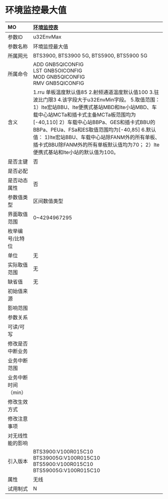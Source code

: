 # 环境监控最大值<table><thread><tr><th align = "left">MO</th><th align = "left"><a href = "index.html#环境监控最大值-4">环境监控表</a></td></tr></thread><tbody><tr><td>参数ID</td><td>u32EnvMax</td></tr><tr><td>参数名称</td><td>环境监控最大值</td></tr><tr><td>所属网元</td><td>BTS3900, BTS3900 5G, BTS5900, BTS5900 5G</td></tr><tr><td>所属命令</td><td>ADD GNB5QICONFIG<br>LST GNB5OICONFIG<br>MOD GNB5QICONFIG<br>RMV GNB5QICONFIG</td></tr><tr><td>含义</td><td>1.rru 单板温度默认值85
2.射频通道温度默认值100
3.驻波比门限3
4.该字段大于u32EnvMin字段。
5.取值范围：
  1）lte宏站BBU、lte便携式基站MBD和lte小站MBD、车载中心站MCTa和插卡式主备MCTa板范围均为[-40,110]
2）车载中心站BBPa、GES和插卡式BBU的BBPa、PEUa、FSa和ES取值范围均为[-40,85]
6.默认值：
  1)lte宏站BBU、车载中心站除FANM外的所有单板、插卡式BBU除FANM外的所有单板默认值均为70；
  2）lte便携式基站和lte小站的默认值为100。</td></tr><tr><td>是否主键</td><td>否</td></tr><tr><td>是否必配</td><td></td></tr><tr><td>是否动态属性</td><td>否</td></tr><tr><td>参数值类型</td><td>区间数值类型</td></tr><tr><td>界面取值范围</td><td>0~4294967295</td></tr><tr><td>枚举编号/比特位</td><td></td></tr><tr><td>单位</td><td>无</td></tr><tr><td>实际取值范围</td><td>无</td></tr><tr><td>缺省值</td><td>无</td></tr><tr><td>初始值来源</td><td></td></tr><tr><td>影响范围</td><td></td></tr><tr><td>参数关系</td><td></td></tr><tr><td>可读/可写</td><td></td></tr><tr><td>修改是否中断业务</td><td></td></tr><tr><td>业务中断范围</td><td></td></tr><tr><td>业务中断时间（min）</td><td></td></tr><tr><td>修改生效方式</td><td></td></tr><tr><td>修改注意事项</td><td></td></tr><tr><td>对无线性能的影响</td><td></td></tr><tr><td>引入版本</td><td>BTS3900:V100R015C10<br>BTS39005G:V100R015C10<br>BTS5900:V100R015C10<br>BTS59005G:V100R015C10</td></tr><tr><td>属性</td><td>无线</td></tr><tr><td>试用制式</td><td>N</td></tr></tbody></table>